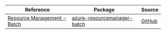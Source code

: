 | Reference | Package | Source |
|---|---|---|
|[Resource Management - Batch](resourcemanager-batch-readme.md)|[azure-resourcemanager-batch](https://repo1.maven.org/maven2/com/azure/resourcemanager/azure-resourcemanager-batch)|[GitHub](https://github.com/Azure/azure-sdk-for-java/blob/main/sdk/batch/azure-resourcemanager-batch)|
